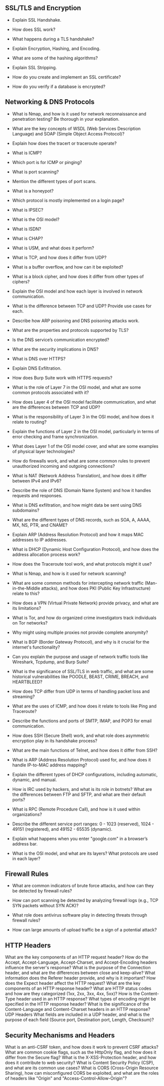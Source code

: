 ## SSL/TLS and Encryption
- Explain SSL Handshake.

- How does SSL work?

- What happens during a TLS handshake?

- Explain Encryption, Hashing, and Encoding.

- What are some of the hashing algorithms?

- Explain SSL Stripping.

- How do you create and implement an SSL certificate?

- How do you verify if a database is encrypted?


## Networking & DNS Protocols
- What is Nmap, and how is it used for network reconnaissance and penetration testing? Be thorough in your explanation.

- What are the key concepts of WSDL (Web Services Description Language) and SOAP (Simple Object Access Protocol)?

- Explain how does the tracert or traceroute operate?

- What is ICMP?

- Which port is for ICMP or pinging?

- What is port scanning?

- Mention the different types of port scans.

- What is a honeypot?

- Which protocol is mostly implemented on a login page?

- What is IPSEC?

- What is the OSI model?

- What is ISDN?

- What is CHAP?

- What is USM, and what does it perform?

- What is TCP, and how does it differ from UDP?

- What is a buffer overflow, and how can it be exploited?

- What is a block cipher, and how does it differ from other types of ciphers?

- Explain the OSI model and how each layer is involved in network communication.

- What is the difference between TCP and UDP? Provide use cases for each.

- Describe how ARP poisoning and DNS poisoning attacks work.

- What are the properties and protocols supported by TLS?

- Is the DNS service’s communication encrypted?

- What are the security implications in DNS?

- What is DNS over HTTPS?

- Explain DNS Exfiltration.

- How does Burp Suite work with HTTPS requests?

- What is the role of Layer 7 in the OSI model, and what are some common protocols associated with it?

- How does Layer 4 of the OSI model facilitate communication, and what are the differences between TCP and UDP?

- What is the responsibility of Layer 3 in the OSI model, and how does it relate to routing?

- Explain the functions of Layer 2 in the OSI model, particularly in terms of error checking and frame synchronization.

- What does Layer 1 of the OSI model cover, and what are some examples of physical layer technologies?

- How do firewalls work, and what are some common rules to prevent unauthorized incoming and outgoing connections?

- What is NAT (Network Address Translation), and how does it differ between IPv4 and IPv6?

- Describe the role of DNS (Domain Name System) and how it handles requests and responses.

- What is DNS exfiltration, and how might data be sent using DNS subdomains?

- What are the different types of DNS records, such as SOA, A, AAAA, MX, NS, PTR, and CNAME?

- Explain ARP (Address Resolution Protocol) and how it maps MAC addresses to IP addresses.

- What is DHCP (Dynamic Host Configuration Protocol), and how does the address allocation process work?

- How does the Traceroute tool work, and what protocols might it use?

- What is Nmap, and how is it used for network scanning?

- What are some common methods for intercepting network traffic (Man-in-the-Middle attacks), and how does PKI (Public Key Infrastructure) relate to this?

- How does a VPN (Virtual Private Network) provide privacy, and what are its limitations?

- What is Tor, and how do organized crime investigators track individuals on Tor networks?

- Why might using multiple proxies not provide complete anonymity?

- What is BGP (Border Gateway Protocol), and why is it crucial for the internet's functionality?

- Can you explain the purpose and usage of network traffic tools like Wireshark, Tcpdump, and Burp Suite?

- What is the significance of SSL/TLS in web traffic, and what are some historical vulnerabilities like POODLE, BEAST, CRIME, BREACH, and HEARTBLEED?

- How does TCP differ from UDP in terms of handling packet loss and streaming?

- What are the uses of ICMP, and how does it relate to tools like Ping and Traceroute?

- Describe the functions and ports of SMTP, IMAP, and POP3 for email communication.

- How does SSH (Secure Shell) work, and what role does asymmetric encryption play in its handshake process?

- What are the main functions of Telnet, and how does it differ from SSH?

- What is ARP (Address Resolution Protocol) used for, and how does it handle IP-to-MAC address mapping?

- Explain the different types of DHCP configurations, including automatic, dynamic, and manual.

- How is IRC used by hackers, and what is its role in botnets?
What are the differences between FTP and SFTP, and what are their default ports?

- What is RPC (Remote Procedure Call), and how is it used within organizations?

- Describe the different service port ranges: 0 - 1023 (reserved), 1024 - 49151 (registered), and 49152 - 65535 (dynamic).

- Explain what happens when you enter "google.com" in a browser’s address bar.

- What is the OSI model, and what are its layers? What protocols are used in each layer?

## Firewall Rules
- What are common indicators of brute force attacks, and how can they be detected by firewall rules?

- How can port scanning be detected by analyzing firewall logs (e.g., TCP SYN packets without SYN ACK)?

- What role does antivirus software play in detecting threats through firewall rules?

- How can large amounts of upload traffic be a sign of a potential attack?






## HTTP Headers
What are the key components of an HTTP request header?
How do the Accept, Accept-Language, Accept-Charset, and Accept-Encoding headers influence the server's response?
What is the purpose of the Connection header, and what are the differences between close and keep-alive?
What information does the Referer header provide, and why is it important?
How does the Expect header affect the HTTP request?
What are the key components of an HTTP response header?
What are HTTP status codes and how are they categorized (1xx, 2xx, 3xx, 4xx, 5xx)?
How is the Content-Type header used in an HTTP response?
What types of encoding might be specified in the HTTP response header?
What is the significance of the Content-Language and Content-Charset headers in an HTTP response?
UDP Headers
What fields are included in a UDP header, and what is the purpose of each field (Source port, Destination port, Length, Checksum)?

## Security Mechanisms and Headers
What is an anti-CSRF token, and how does it work to prevent CSRF attacks?
What are common cookie flags, such as the HttpOnly flag, and how does it differ from the Secure flag?
What is the X-XSS-Protection header, and how does it contribute to web security?
What is Content Security Policy (CSP), and what are its common use cases?
What is CORS (Cross-Origin Resource Sharing), how can misconfigured CORS be exploited, and what are the roles of headers like "Origin" and "Access-Control-Allow-Origin"?
